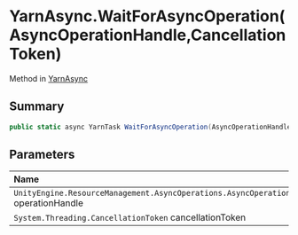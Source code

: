 # YarnAsync.WaitForAsyncOperation(AsyncOperationHandle,CancellationToken)

Method in [YarnAsync](/docs/api/csharp/yarn.unity.yarnasync.md)

## Summary



```csharp
public static async YarnTask WaitForAsyncOperation(AsyncOperationHandle operationHandle, CancellationToken cancellationToken)
```

## Parameters

|Name|Description|
|:---|:---|
|`UnityEngine.ResourceManagement.AsyncOperations.AsyncOperationHandle` operationHandle||
|`System.Threading.CancellationToken` cancellationToken||

